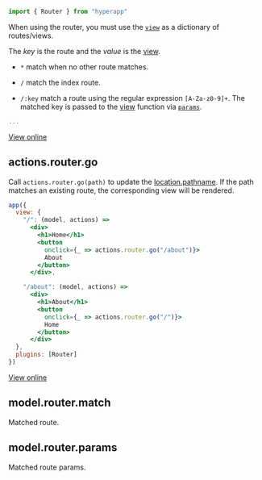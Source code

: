 ```jsx
import { Router } from "hyperapp"
```

When using the router, you must use the [`view`](#view) as a dictionary of routes/views.

The _key_ is the route and the _value_ is the [view](#view).

* `*` match when no other route matches.

* `/` match the index route.

* `/:key` match a route using the regular expression `[A-Za-z0-9]+`. The matched key is passed to the [view](#view) function via [`params`](#model-router-params).

```jsx
...
```

[View online](https://hyperapp-routing.gomix.me)


## actions.router.go

Call `actions.router.go(path)` to update the [location.pathname](https://developer.mozilla.org/en-US/docs/Web/API/Location). If the path matches an existing route, the corresponding view will be rendered. 

```jsx
app({
  view: {
    "/": (model, actions) =>
      <div>
        <h1>Home</h1>
        <button
          onclick={_ => actions.router.go("/about")}>
          About
        </button>
      </div>,

    "/about": (model, actions) =>
      <div>
        <h1>About</h1>
        <button
          onclick={_ => actions.router.go("/")}>
          Home
        </button>
      </div>
  },
  plugins: [Router]
})
```

[View online](https://gomix.com/#!/project/hyperapp-set-location)


## model.router.match

Matched route.

## model.router.params

Matched route params. 
